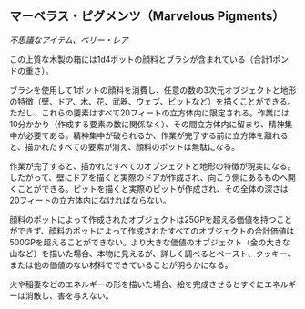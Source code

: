 ## マーベラス・ピグメンツ（Marvelous Pigments）
*不思議なアイテム、ベリー・レア*

この上質な木製の箱には1d4ポットの顔料とブラシが含まれている（合計1ポンドの重さ）。

ブラシを使用して1ポットの顔料を消費し、任意の数の3次元オブジェクトと地形の特徴（壁、ドア、木、花、武器、ウェブ、ピットなど）を描くことができる。ただし、これらの要素はすべて20フィートの立方体内に限定される。作業には10分かかり（作成する要素の数に関係なく）、その間立方体内に留まり、精神集中が必要である。精神集中が破られるか、作業が完了する前に立方体を離れると、描かれたすべての要素が消え、顔料のポットは無駄になる。

作業が完了すると、描かれたすべてのオブジェクトと地形の特徴が現実になる。したがって、壁にドアを描くと実際のドアが作成され、向こう側にあるものへ開くことができる。ピットを描くと実際のピットが作成され、その全体の深さは20フィートの立方体内になければならない。

顔料のポットによって作成されたオブジェクトは25GPを超える価値を持つことができず、顔料のポットによって作成されたすべてのオブジェクトの合計価値は500GPを超えることができない。より大きな価値のオブジェクト（金の大きな山など）を描いた場合、本物に見えるが、詳しく調べるとペースト、クッキー、または他の価値のない材料でできていることが明らかになる。

火や稲妻などのエネルギーの形を描いた場合、絵を完成させるとすぐにエネルギーは消散し、害を与えない。